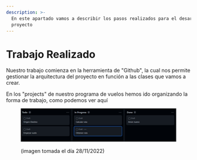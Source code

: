 ```yaml
---
description: >-
  En este apartado vamos a describir los pasos realizados para el desarrollo del
  proyecto
---
```


# Trabajo Realizado

Nuestro trabajo comienza en la herramienta de "Github", la cual nos permite gestionar la arquitectura del proyecto en función a las clases que vamos a crear.

En los "projects" de nuestro programa de vuelos hemos ido organizando la forma de trabajo, como podemos ver aquí

<figure><img src=".gitbook/assets/imgFS-1 (1).png" alt=""><figcaption><p>(imagen tomada el día 28/11/2022)</p></figcaption></figure>

